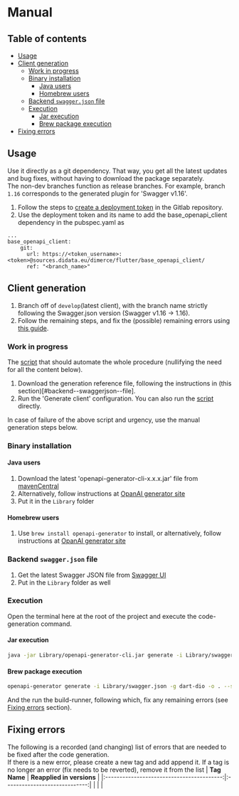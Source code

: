# Manual

## Table of contents
- [Usage](#usage)
- [Client generation](#client-generation)
  * [Work in progress](#work-in-progress)
  * [Binary installation](#binary-installation)
    + [Java users](#java-users)
    + [Homebrew users](#homebrew-users)
  * [Backend `swagger.json` file](#backend--swaggerjson--file)
  * [Execution](#execution)
    + [Jar execution](#jar-execution)
    + [Brew package execution](#brew-package-execution)
- [Fixing errors](#fixing-errors)

## Usage
Use it directly as a git dependency. That way, you get all the latest updates and bug fixes, without having to download the package separately. <br>
The non-dev branches function as release branches. For example, branch `1.16` corresponds to the generated plugin for 'Swagger v1.16'.

1. Follow the steps to [create a deployment token](https://medium.com/flutter-community/flutter-pubspec-and-private-gitlab-repositories-d092a4648639) in the Gitlab repository.
2. Use the deployment token and its name to add the base_openapi_client dependency in the pubspec.yaml as
```
...
base_openapi_client:
    git:
      url: https://<token_username>:<token>@sources.didata.eu/dimerce/flutter/base_openapi_client/
      ref: "<branch_name>"

```

## Client generation
1. Branch off of `develop`(latest client), with the branch name strictly following the Swagger.json version (Swagger v1.16 -> 1.16).
2. Follow the remaining steps, and fix the (possible) remaining errors using [this guide](#fixing-errors).

### Work in progress
The [script](Library/dart_openai-generator-cli.sh) that should automate the whole procedure (nullifying the need for all the content below).

1. Download the generation reference file, following the instructions in (this section)[#backend--swaggerjson--file].
2. Run the 'Generate client' configuration. You can also run the [script](Library/dart_openai-generator-cli.sh) directly.

In case of failure of the above script and urgency, use the manual generation steps below.

### Binary installation
#### Java users
1. Download the latest 'openapi-generator-cli-x.x.x.jar' file from [mavenCentral](https://repo1.maven.org/maven2/org/openapitools/openapi-generator-cli/)
2. Alternatively, follow instructions at [OpanAI generator site](https://openapi-generator.tech/docs/installation/#jar)
3. Put it in the `Library` folder

#### Homebrew users
1. Use `brew install openapi-generator` to install, or alternatively, follow instructions at [OpanAI generator site](https://openapi-generator.tech/docs/installation/#homebrew)

### Backend `swagger.json` file
1. Get the latest Swagger JSON file from [Swagger UI](https://breur.didata-webservices.eu:7112/index.html)
2. Put in the `Library` folder as well

### Execution
Open the terminal here at the root of the project and execute the code-generation command.
#### Jar execution
```sh
java -jar Library/openapi-generator-cli.jar generate -i Library/swagger.json -g dart-dio -o . --skip-validate-spec --additional-properties pubName=base_openapi_client --additional-properties pubLibrary=base_openapi_client.api
```
#### Brew package execution
```sh
openapi-generator generate -i Library/swagger.json -g dart-dio -o . --skip-validate-spec --additional-properties pubName=base_openapi_client --additional-properties pubLibrary=base_openapi_client.api
```
And the run the build-runner, following which, fix any remaining errors (see [Fixing errors](#fixing-errors) section).

## Fixing errors
The following is a recorded (and changing) list of errors that are needed to be fixed after the code generation.<br>
If there is a new error, please create a new tag and add append it. If a tag is no longer an error (fix needs to be reverted), remove it from the list
| **Tag Name**                              |   **Reapplied in versions**   |
|:-----------------------------------------:|:-----------------------------:|
|                                           |                               |